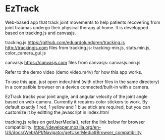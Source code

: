 # EzTrack
Web-based app that track joint movements to help patients recovering from joint traumas undergo their physical therapy at home. It is developped based on tracking.js and canvasjs.

tracking.js
https://github.com/eduardolundgren/tracking.js
http://trackingjs.com
files from tracking.js: tracking-min.js, stats.min.js, color_camera_gui.js

canvasjs
https://canvasjs.com
files from canvasjs: canvasjs.min.js

Refer to the demo video (demo video.m4v) for how this app works.

To use this app, just open index.html (with other files in the same directory) in a compatible browser on a device connected/built-in with a camera.

EzTrack tracks your joint angle, and angular velocity of the joint angle based on web-camera.
Currently it requires color stickers to work. By default exactly 1 red, 1 yellow and 1 blue stick are required, but you can customize it by editting the javascript in index.html

tracking.js relies on getUserMedia(), refer the link below for browser compatibility.
https://developer.mozilla.org/en-US/docs/Web/API/Navigator/getUserMedia#Browser_compatibility
